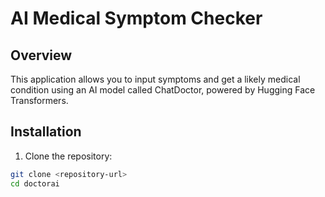 # AI Medical Symptom Checker

## Overview

This application allows you to input symptoms and get a likely medical condition using an AI model called ChatDoctor, powered by Hugging Face Transformers.

## Installation

1. Clone the repository:

```bash
git clone <repository-url>
cd doctorai